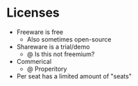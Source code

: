 # Licenses

- Freeware is free
	- Also sometimes open-source
- Shareware is a trial/demo
	- @ Is this not freemium?
- Commerical
	- @ Properitory
- Per seat has a limited amount of "seats"
